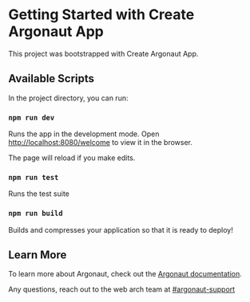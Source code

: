 # Getting Started with Create Argonaut App

This project was bootstrapped with Create Argonaut App.

## Available Scripts

In the project directory, you can run:

### `npm run dev`

Runs the app in the development mode.
Open [http://localhost:8080/welcome](http://localhost:8080/welcome) to view it in the browser.

The page will reload if you make edits.

### `npm run test`

Runs the test suite

### `npm run build`

Builds and compresses your application so that it is ready to deploy!

## Learn More

To learn more about Argonaut, check out the [Argonaut documentation](https://pages.git.realestate.com.au/consumer-experience/argonaut/).

Any questions, reach out to the web arch team at [#argonaut-support](https://rea-group.slack.com/archives/C017U2NB22W)
